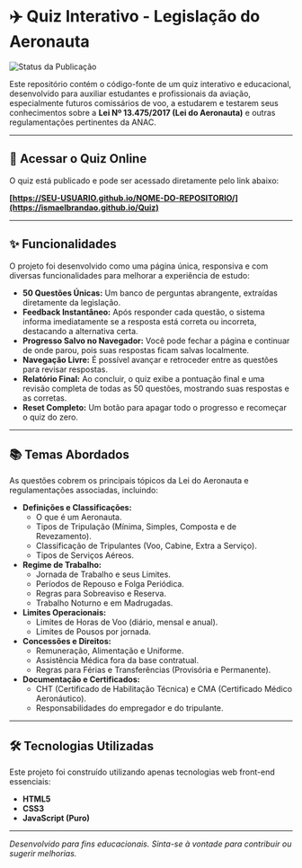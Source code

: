 # ✈️ Quiz Interativo - Legislação do Aeronauta

![Status da Publicação](https://img.shields.io/github/deployments/SEU-USUARIO/NOME-DO-REPOSITORIO/github-pages?label=Status&logo=github&style=for-the-badge)

Este repositório contém o código-fonte de um quiz interativo e educacional, desenvolvido para auxiliar estudantes e profissionais da aviação, especialmente futuros comissários de voo, a estudarem e testarem seus conhecimentos sobre a **Lei Nº 13.475/2017 (Lei do Aeronauta)** e outras regulamentações pertinentes da ANAC.

---

## 🚀 Acessar o Quiz Online

O quiz está publicado e pode ser acessado diretamente pelo link abaixo:

**[https://SEU-USUARIO.github.io/NOME-DO-REPOSITORIO/](https://ismaelbrandao.github.io/Quiz)**

---

## ✨ Funcionalidades

O projeto foi desenvolvido como uma página única, responsiva e com diversas funcionalidades para melhorar a experiência de estudo:

* **50 Questões Únicas:** Um banco de perguntas abrangente, extraídas diretamente da legislação.
* **Feedback Instantâneo:** Após responder cada questão, o sistema informa imediatamente se a resposta está correta ou incorreta, destacando a alternativa certa.
* **Progresso Salvo no Navegador:** Você pode fechar a página e continuar de onde parou, pois suas respostas ficam salvas localmente.
* **Navegação Livre:** É possível avançar e retroceder entre as questões para revisar respostas.
* **Relatório Final:** Ao concluir, o quiz exibe a pontuação final e uma revisão completa de todas as 50 questões, mostrando suas respostas e as corretas.
* **Reset Completo:** Um botão para apagar todo o progresso e recomeçar o quiz do zero.

---

## 📚 Temas Abordados

As questões cobrem os principais tópicos da Lei do Aeronauta e regulamentações associadas, incluindo:

* **Definições e Classificações:**
    * O que é um Aeronauta.
    * Tipos de Tripulação (Mínima, Simples, Composta e de Revezamento).
    * Classificação de Tripulantes (Voo, Cabine, Extra a Serviço).
    * Tipos de Serviços Aéreos.
* **Regime de Trabalho:**
    * Jornada de Trabalho e seus Limites.
    * Períodos de Repouso e Folga Periódica.
    * Regras para Sobreaviso e Reserva.
    * Trabalho Noturno e em Madrugadas.
* **Limites Operacionais:**
    * Limites de Horas de Voo (diário, mensal e anual).
    * Limites de Pousos por jornada.
* **Concessões e Direitos:**
    * Remuneração, Alimentação e Uniforme.
    * Assistência Médica fora da base contratual.
    * Regras para Férias e Transferências (Provisória e Permanente).
* **Documentação e Certificados:**
    * CHT (Certificado de Habilitação Técnica) e CMA (Certificado Médico Aeronáutico).
    * Responsabilidades do empregador e do tripulante.

---

## 🛠️ Tecnologias Utilizadas

Este projeto foi construído utilizando apenas tecnologias web front-end essenciais:

* **HTML5**
* **CSS3**
* **JavaScript (Puro)**

---

*Desenvolvido para fins educacionais. Sinta-se à vontade para contribuir ou sugerir melhorias.*
